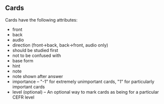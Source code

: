 ## Cards

Cards have the following attributes:

- front
- back
- audio
- direction (front->back, back->front, audio only)
- should be studied first
- not to be confused with
- base form
- hint
- note
- note shown after answer
- importance – "-1" for extremely unimportant cards, "1" for particularly important cards
- level (optional) – An optional way to mark cards as being for a particular CEFR level
